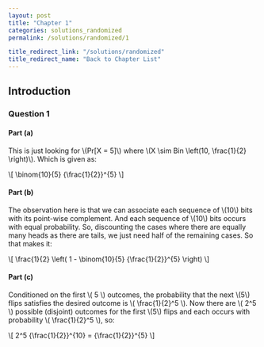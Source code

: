```yaml
---
layout: post
title: "Chapter 1"
categories: solutions_randomized
permalink: /solutions/randomized/1

title_redirect_link: "/solutions/randomized"
title_redirect_name: "Back to Chapter List"
---
```

## Introduction

### Question 1
#### Part (a)

This is just looking for \\(Pr[X = 5]\\) where \\(X \sim Bin \left(10, \frac{1}{2} \right)\\). Which is given as:

\\[ \binom{10}{5} {\frac{1}{2}}^{5} \\]

#### Part (b)

The observation here is that we can associate each sequence of \\(10\\) bits with its point-wise complement. And each sequence of \\(10\\) bits occurs with equal probability. So, discounting the cases where there are equally many heads as there are tails, we just need half of the remaining cases. So that makes it:

\\[ \frac{1}{2} \left( 1 - \binom{10}{5} {\frac{1}{2}}^{5} \right) \\]

#### Part (c)

Conditioned on the first \\( 5 \\) outcomes, the probability that the next \\(5\\) flips satisfies the desired outcome is \\( \frac{1}{2}^5 \\). Now there are \\( 2^5 \\) possible (disjoint) outcomes for the first \\(5\\) flips and each occurs with probability \\( \frac{1}{2}^5 \\), so:

\\[ 2^5 {\frac{1}{2}}^{10} = {\frac{1}{2}}^{5} \\]
